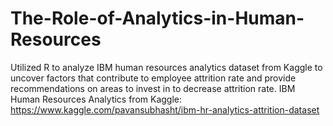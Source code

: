 # The-Role-of-Analytics-in-Human-Resources
Utilized R to analyze IBM human resources analytics dataset from Kaggle to uncover factors that contribute to employee attrition rate and provide recommendations on areas to invest in to decrease attrition rate. IBM Human Resources Analytics from Kaggle: https://www.kaggle.com/pavansubhasht/ibm-hr-analytics-attrition-dataset 
